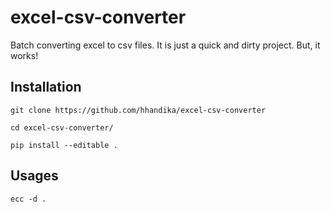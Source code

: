 # excel-csv-converter
Batch converting excel to csv files. It is just a quick and dirty project. But, it works!

## Installation

```
git clone https://github.com/hhandika/excel-csv-converter
```

```
cd excel-csv-converter/
```

```
pip install --editable .
```

## Usages

```
ecc -d .
```